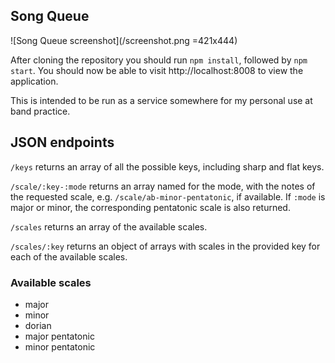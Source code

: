 Song Queue
----------

![Song Queue screenshot](/screenshot.png =421x444)

After cloning the repository you should run `npm install`, followed by `npm start`. You should now be able to visit http://localhost:8008 to view the application.

This is intended to be run as a service somewhere for my personal use at band practice.

## JSON endpoints

`/keys` returns an array of all the possible keys, including sharp and flat keys.

`/scale/:key-:mode` returns an array named for the mode, with the notes of the requested scale, e.g. `/scale/ab-minor-pentatonic`, if available. If `:mode` is major or minor, the corresponding pentatonic scale is also returned.

`/scales` returns an array of the available scales.

`/scales/:key` returns an object of arrays with scales in the provided key for each of the available scales.

### Available scales

+ major
+ minor
+ dorian
+ major pentatonic
+ minor pentatonic
